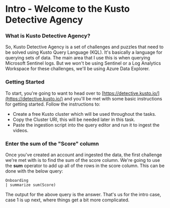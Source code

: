 # Intro - Welcome to the Kusto Detective Agency

### What is Kusto Detective Agency?

So, Kusto Detective Agency is a set of challenges and puzzles that need to be solved using Kusto Query Language (KQL). It's basically a language for querying sets of data. The main area that I use this is when querying Microsoft Sentinel logs. But we won't be using Sentinel or a Log Analytics Workspace for these challenges, we'll be using Azure Data Explorer.

### Getting Started

To start, you're going to want to head over to [https://detective.kusto.io/](https://detective.kusto.io/) and you'll be met with some basic instructions for getting started. Follow the instructions to:

* Create a free Kusto cluster which will be used throughout the tasks.
* Copy the Cluster URI, this will be needed later in this task.
* Paste the ingestion script into the query editor and run it to ingest the videos.

### Enter the sum of the "Score" column

Once you've created an account and ingested the data, the first challenge we're met with is to find the sum of the score column. We're going to use the **sum** operator to add up all of the rows in the score column. This can be done with the below query:

```
Onboarding
| summarize sum(Score)
```

The output for the above query is the answer. That's us for the intro case, case 1 is up next, where things get a bit more complicated.
